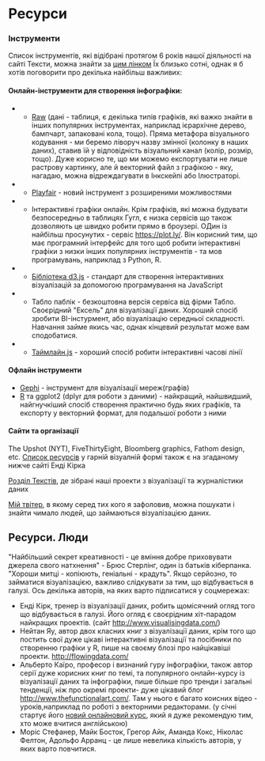# Ресурси

### Інструменти

Список інструментів, які відібрані протягом 6 років нашої діяльності на сайті Тексти, можна знайти за [цим лінком](https://docs.google.com/spreadsheets/d/1miN1dUvPMmnLdhunhZCil80LwlJ3xj8gRXrUNA-KrIE/edit#gid=0)
Їх близько сотні, однак я б хотів поговорити про декілька найбільш важливих:

#### Онлайн-інструменти для створення інфографіки:
- - [Raw](http://app.raw.densitydesign.org) (дані - таблиця, є декілька типів графіків, які важко знайти в інших популярних інструментах, наприклад ієрархічне дерево, бампчарт, запаковані кола, тощо). Пряма метафора візуального кодування - ми беремо ліворуч назву змінної (колонку в наших даних),  ставив їй у відповідність візуальний канал (колір, розмір, тощо). Дуже корисно те, що ми можемо експортувати не лише растрову картинку, але й векторний файл з графікою - яку, нагадаю, можна відреждагувати в Інкскейпі або Ілюстраторі.
- - [Playfair](http://www.austinclemens.com/Playfair/playfair.html) - новий інструмент з розширеними можливостями
- -  Інтерактивні графіки онлайн. Крім графіків, які можна будувати безпосередньо в таблицях Гугл, є низка сервісів що також дозволяють це швидко робити прямо в броузері. ОДин із найбільш просунутих - сервіс https://plot.ly/. Він корисний тим, що має програмний інтерфейс для того щоб робити інтерактивні графіки з низки інших популярних інструментів - та мов програмувань, наприклад з Python, R. 
- - [Бібліотека d3.js](https://d3js.org/) - стандарт для створення інтерактивних візуалізацій за допомогою програмування на JavaScript
- - Табло паблік - безкоштовна версія сервіса від фірми Табло. Своєрідний "Ексель" для візуалізації даних. Хороший спосіб зробити BI-інстурмент, або візуалізацію середньої складності. Навчання займе якись час, однак кінцевий результат може вам сподобатися. 
- - [Таймлайн.js](https://timeline.knightlab.com/) - хороший спосіб робити інтерактивні часові лінії


#### Офлайн інструменти
- [Gephi](https://gephi.org/)  - інструмент для візуалізації мереж(графів)
- [R](https://www.r-project.org/) та ggplot2 (dplyr для роботи з даними) - найкращий, найшвидший, найгнучкіший спосіб створення практично будь яких графіків, та експорту у векторний формат, для подальшої роботи з ними


#### Сайти та організації
The Upshot (NYT), FiveThirtyEight, Bloomberg graphics, Fathom design, etc.
[Список ресурсів](http://www.visualisingdata.com/resources/) у гарній візуалній формі також є на згаданому нижче сайті Енді Кірка

[Розділ Текстів](http://texty.org.ua/pg/blog/infoviz), де зібрані наші проекти з візуалізації та журналістики даних

[Мій твітер](https://twitter.com/dvrnd), в якому серед тих кого я зафоловив, можна пошукати і знайти чимало людей, що займаються візуалізацією даних.

## Ресурси. Люди
"Найбільший секрет креативності - це вміння добре приховувати джерела свого натхнення" - Брюс Стерлінг, один із батьків кіберпанка.
"Хороши митці - копіюють, геніальні - крадуть". Якщо серйозно, то займатися візуалізацією, важливо слідкувати за тим, що відбувається в галузі.
Ось декілька авторів, на яких варто підписатися у соцмережах:
- Енді Кірк, тренер із візуалізації даних, робить щомісячний огляд того що відбувається в галузі. Його огляд є своєрідним 
хіт-парадом найкращих проектів. (сайт http://www.visualisingdata.com/)
- Нейтан Яу, автор двох класних книг з візуалізації даних, крім того що постить свої дуже цікаві інтерактивні візуалізації 
та посібники по створенню графіки у R, пише на своєму блозі про найцікавіші проекти. http://flowingdata.com/
- Альберто Каїро, професор і визнаний гуру інфографіки, також автор серії дуже корисних книг по темі, та популярного онлайн-курсу із візуалізації даних та інфографіки, пише більше про тренди і загальні тенденції, ніж про окремі проекти- дуже цікавий блог http://www.thefunctionalart.com/. Там у нього є багато коисних відео - уроків,наприклад по роботі з векторними редакторами. (у січні стартує його [новий онлайновий курс](http://journalismcourses.org/DES17.html), який я дуже рекомендую тим, хто може вчитися англійською)
- Моріс Стефанер, Майк Босток, Грегор Айк, Аманда Кокс, Ніколас Фелтон, Адольфо Арранц - це лише невелика кількість авторів, у яких варто повчитися.



